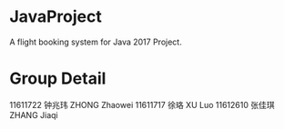 # JavaProject
A flight booking system for Java 2017 Project.

# Group Detail
11611722   钟兆玮   ZHONG Zhaowei
11611717   徐珞     XU Luo
11612610   张佳琪   ZHANG Jiaqi